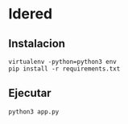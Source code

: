 # Idered

## Instalacion

```
virtualenv -python=python3 env
pip install -r requirements.txt
```

## Ejecutar

```
python3 app.py
```